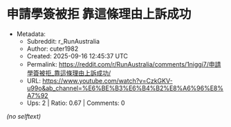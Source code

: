 # 申請學簽被拒 靠這條理由上訴成功

- Metadata:
  - Subreddit: r_RunAustralia
  - Author: cuter1982
  - Created: 2025-09-16 12:45:37 UTC
  - Permalink: https://reddit.com/r/RunAustralia/comments/1niggi7/申請學簽被拒_靠這條理由上訴成功/
  - URL: https://www.youtube.com/watch?v=CzkGKV-u99o&ab_channel=%E6%BE%B3%E6%B4%B2%E8%A6%96%E8%A7%92
  - Ups: 2 | Ratio: 0.67 | Comments: 0

_(no selftext)_

